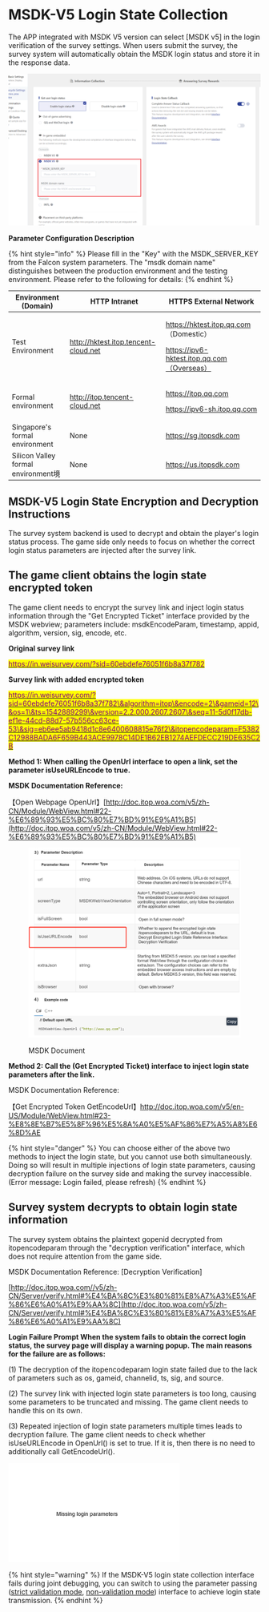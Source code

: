 # MSDK-V5 Login State Collection

The APP integrated with MSDK V5 version can select \[MSDK v5] in the login verification of the survey settings. When users submit the survey, the survey system will automatically obtain the MSDK login status and store it in the response data.

![Parameters required to configure MSDK v5 for automatic login](../../.gitbook/assets/Snipaste_2025-02-20_10-13-20.png)

**Parameter Configuration Description**

{% hint style="info" %}
Please fill in the "Key" with the MSDK\_SERVER\_KEY from the Falcon system parameters. The "msdk domain name" distinguishes between the production environment and the testing environment. Please refer to the following for details:
{% endhint %}

| Environment (Domain)               | HTTP Intranet                        | HTTPS External Network                                                                       |
| ---------------------------------- | ------------------------------------ | -------------------------------------------------------------------------------------------- |
| Test Environment                   | http://hktest.itop.tencent-cloud.net | <p>https://hktest.itop.qq.com （Domestic）</p><p>https://ipv6-hktest.itop.qq.com（Overseas）</p> |
| Formal environment                 | http://itop.tencent-cloud.net        | <p>https://itop.qq.com</p><p>https://ipv6-sh.itop.qq.com</p>                                 |
| Singapore's formal environment     | None                                 | https://sg.itopsdk.com                                                                       |
| Silicon Valley formal environment境 | None                                 | https://us.itopsdk.com                                                                       |



## MSDK-V5 Login State Encryption and Decryption Instructions

The survey system backend is used to decrypt and obtain the player's login status process. The game side only needs to focus on whether the correct login status parameters are injected after the survey link.

## The game client obtains the login state encrypted token

The game client needs to encrypt the survey link and inject login status information through the "Get Encrypted Ticket" interface provided by the MSDK webview; parameters include: msdkEncodeParam, timestamp, appid, algorithm, version, sig, encode, etc.

**Original survey link**

[<mark style="color:purple;">https://in.weisurvey.com/?sid=60ebdefe76051f6b8a37f782</mark>](https://in.weisurvey.com/?sid=60ebdefe76051f6b8a37f782)

**Survey link with added encrypted token**

[<mark style="color:purple;">https://in.weisurvey.com/?sid=60ebdefe76051f6b8a37f782\&algorithm=itop\&encode=2\&gameid=12\&os=1\&ts=1542889299\&version=2.2.000.2607.2607\&seq=11-5d0f17db-ef1e-44cd-88d7-57b556cc63ce-53\&sig=eb6ee5ab9418d1c8e6400608815e76f2\&itopencodeparam=F5382C12988BADA6F659B443ACE9978C14DE1B62EB1274AEFDECC219DE635C2B</mark>](https://in.weisurvey.com/?sid=60ebdefe76051f6b8a37f782\&algorithm=itop\&encode=2\&gameid=12\&os=1\&ts=1542889299\&version=2.2.000.2607.2607\&seq=11-5d0f17db-ef1e-44cd-88d7-57b556cc63ce-53\&sig=eb6ee5ab9418d1c8e6400608815e76f2\&itopencodeparam=F5382C12988BADA6F659B443ACE9978C14DE1B62EB1274AEFDECC219DE635C2B)

**Method 1: When calling the OpenUrl interface to open a link, set the parameter isUseURLEncode to true.**

&#x20;**MSDK Documentation Reference:**

【Open Webpage OpenUrl】[http://doc.itop.woa.com/v5/zh-CN/Module/WebView.html#22-%E6%89%93%E5%BC%80%E7%BD%91%E9%A1%B5](http://doc.itop.woa.com/v5/zh-CN/Module/WebView.html#22-%E6%89%93%E5%BC%80%E7%BD%91%E9%A1%B5)

<figure><img src="../../.gitbook/assets/说明2.png" alt=""><figcaption><p>MSDK Document</p></figcaption></figure>

**Method 2: Call the (Get Encrypted Ticket) interface to inject login state parameters after the link.**

&#x20;MSDK Documentation Reference:&#x20;

【Get Encrypted Token GetEncodeUrl】http://doc.itop.woa.com/v5/en-US/Module/WebView.html#23-%E8%8E%B7%E5%8F%96%E5%8A%A0%E5%AF%86%E7%A5%A8%E6%8D%AE



{% hint style="danger" %}
You can choose either of the above two methods to inject the login state, but you cannot use both simultaneously. Doing so will result in multiple injections of login state parameters, causing decryption failure on the survey side and making the survey inaccessible. (Error message: Login failed, please refresh)
{% endhint %}



## Survey system decrypts to obtain login state information

The survey system obtains the plaintext gopenid decrypted from itopencodeparam through the "decryption verification" interface, which does not require attention from the game side.

MSDK Documentation Reference: \[Decryption Verification]

[http://doc.itop.woa.com//v5/zh-CN/Server/verify.html#%E4%BA%8C%E3%80%81%E8%A7%A3%E5%AF%86%E6%A0%A1%E9%AA%8C](http://doc.itop.woa.com/v5/zh-CN/Server/verify.html#%E4%BA%8C%E3%80%81%E8%A7%A3%E5%AF%86%E6%A0%A1%E9%AA%8C)



**Login Failure Prompt When the system fails to obtain the correct login status, the survey page will display a warning popup. The main reasons for the failure are as follows:**&#x20;

(1) The decryption of the itopencodeparam login state failed due to the lack of parameters such as os, gameid, channelid, ts, sig, and source.&#x20;

(2) The survey link with injected login state parameters is too long, causing some parameters to be truncated and missing. The game client needs to handle this on its own.&#x20;

(3) Repeated injection of login state parameters multiple times leads to decryption failure. The game client needs to check whether isUseURLEncode in OpenUrl() is set to true. If it is, then there is no need to additionally call GetEncodeUrl().

![Login failed](<../../.gitbook/assets/Snipaste_2025-02-21_15-34-33 (1).png>)

{% hint style="warning" %}
If the MSDK-V5 login state collection interface fails during joint debugging, you can switch to using the parameter passing ([strict validation mode](fei-msdk-deng-lu-tai-chuan-di-jie-kou.md), [non-validation mode](parameter-transfer-interface-no-verification-mode.md)) interface to achieve login state transmission.
{% endhint %}
